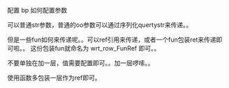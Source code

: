 配置 bp   如何配置参数


可以普通str参数，普通的oo参数可以通过序列化quertystr来传递。。

但是一些fun如何来传递呢。。可以ref引用来传递，或者一个fun包装ret来传递即可啦。。
这份包装fun就命名为 wrt_row_FunRef 即可。。

不要单独在加一层，值需要配置即可。。加一层啰嗦。。


使用函数多包装一层作为ref即可。
